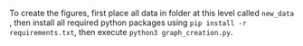 To create the figures, first place all data in folder at this level called `new_data `, then install all required python packages using `pip install -r requirements.txt`, then execute `python3 graph_creation.py`.
